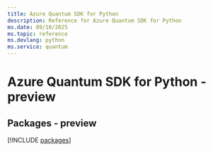 ```yaml
---
title: Azure Quantum SDK for Python
description: Reference for Azure Quantum SDK for Python
ms.date: 09/10/2025
ms.topic: reference
ms.devlang: python
ms.service: quantum
---
```

# Azure Quantum SDK for Python - preview
## Packages - preview
[!INCLUDE [packages](quantum-index.md)]